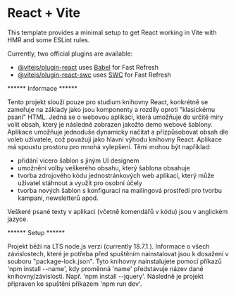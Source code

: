 # React + Vite

This template provides a minimal setup to get React working in Vite with HMR and some ESLint rules.

Currently, two official plugins are available:

- [@vitejs/plugin-react](https://github.com/vitejs/vite-plugin-react/blob/main/packages/plugin-react/README.md) uses [Babel](https://babeljs.io/) for Fast Refresh
- [@vitejs/plugin-react-swc](https://github.com/vitejs/vite-plugin-react-swc) uses [SWC](https://swc.rs/) for Fast Refresh

****** Informace ******

Tento projekt slouží pouze pro studium knihovny React, konkrétně se zameřuje na základy jako jsou komponenty a rozdíly oproti "klasickému psaní" HTML.
Jedná se o webovou aplikaci, která umožňuje do určité míry volit obsah, který je následně zobrazen jakožto demo webové šablony. Aplikace umožňuje jednoduše dynamicky načítat a přizpůsobovat obsah dle voleb uživatele, což považuji jako hlavní výhodu knihovny React. Aplikace má spoustu prostoru pro mnohá vylepšení. Těmi mohou být například:
- přidání vícero šablon s jiným UI designem
- umožnění volby veškerého obsahu, který šablona obsahuje
- tvorba zdrojového kódu jednostránkových web aplikací, který může uživatel stáhnout a využít pro osobní účely
- tvorba nových šablon s konfigurací na mailingová prostředí pro tvorbu kampaní, newsletterů apod.

Veškeré psané texty v aplikaci (včetně komendářů v kódu) jsou v anglickém jazyce.

****** Setup ******

Projekt běží na LTS node.js verzi (currently 18.7.1.).
Informace o všech závislostech, které je potřeba před spuštěním nainstalovat jsou k dosažení v souboru "package-lock.json". Tyto knihovny nainstalujete pomocí příkazů 'npm install --name', kdy proměnná 'name' představuje název dané knihovny/závislosti. Např. 'npm install --jquery'.
Následně je projekt připraven ke spuštění příkazem 'npm run dev'.